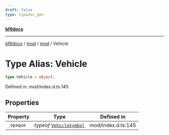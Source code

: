 ```yaml
---
draft: false
type: typedoc_gen
---
```


[**bf6docs**](../../../_index.md)

***

[bf6docs](../../../_index.md) / [mod](../../_index.md) / [mod](../_index.md) / Vehicle

# Type Alias: Vehicle

```ts
type Vehicle = object;
```

Defined in: mod/index.d.ts:145

## Properties

| Property | Type | Defined in |
| ------ | ------ | ------ |
| <a id="_opaque"></a> `_opaque` | *typeof* [`VehicleSymbol`](../VehicleSymbol/_index.md) | mod/index.d.ts:145 |
